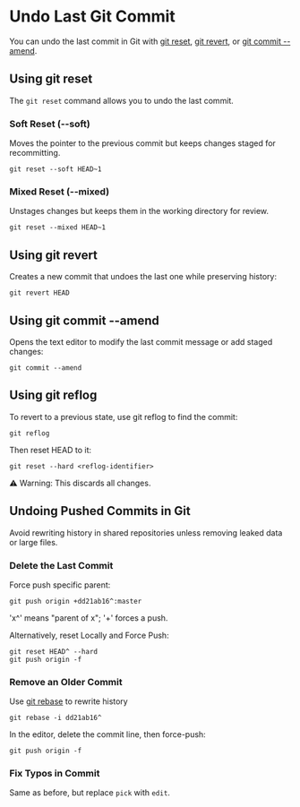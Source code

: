 # Undo Last Git Commit

You can undo the last commit in Git with [git reset](https://git-scm.com/docs/git-reset), [git revert](https://git-scm.com/docs/git-revert), or [git commit --amend](https://git-scm.com/docs/git-commit#Documentation/git-commit.txt---amend).

## Using git reset

The `git reset` command allows you to undo the last commit.

### Soft Reset (--soft)
Moves the pointer to the previous commit but keeps changes staged for recommitting.

```
git reset --soft HEAD~1
```

### Mixed Reset (--mixed)

Unstages changes but keeps them in the working directory for review.

```
git reset --mixed HEAD~1
```

## Using git revert

Creates a new commit that undoes the last one while preserving history:

```
git revert HEAD
```

## Using git commit --amend

Opens the text editor to modify the last commit message or add staged changes:

```
git commit --amend
```

## Using git reflog

To revert to a previous state, use git reflog to find the commit:

```
git reflog
```

Then reset HEAD to it:

```
git reset --hard <reflog-identifier>
```

⚠️ Warning: This discards all changes.

## Undoing Pushed Commits in Git

Avoid rewriting history in shared repositories unless removing leaked data or large files.

### Delete the Last Commit

Force push specific parent:

```
git push origin +dd21ab16^:master
```

'x^' means "parent of x"; '+' forces a push.

Alternatively, reset Locally and Force Push:

```
git reset HEAD^ --hard  
git push origin -f
```

### Remove an Older Commit

Use [git rebase](https://git-scm.com/docs/git-rebase) to rewrite history

```
git rebase -i dd21ab16^
```

In the editor, delete the commit line, then force-push:

```
git push origin -f
```

### Fix Typos in Commit

Same as before, but replace `pick` with `edit`.
